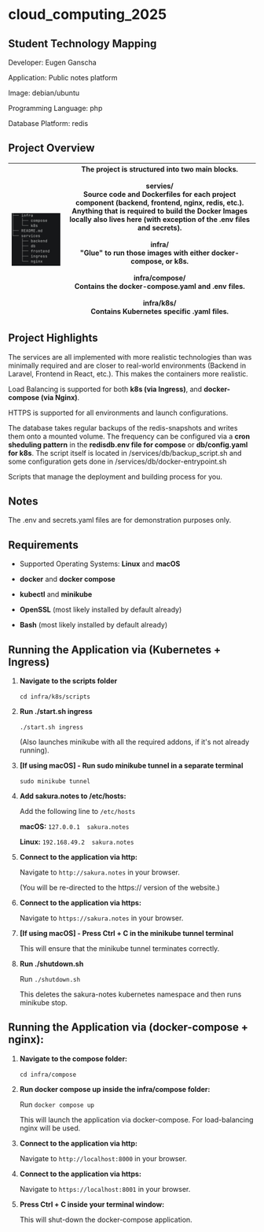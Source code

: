 # cloud_computing_2025

## Student Technology Mapping

Developer: Eugen Ganscha

Application: Public notes platform

Image: debian/ubuntu

Programming Language: php

Database Platform: redis

## Project Overview

| <img src="./readme_imgs/Project-Structure-Tree.png" width="500"> | The project is structured into two main blocks.<br><br>servies/<br>Source code and Dockerfiles for each project component (backend, frontend, nginx, redis, etc.). Anything that is required to build the Docker Images locally also lives here (with exception of the .env files and secrets).<br><br>infra/<br>"Glue" to run those images with either docker-compose, or k8s.<br><br>infra/compose/<br>Contains the docker-compose.yaml and .env files.<br><br>infra/k8s/<br>Contains Kubernetes specific .yaml files.|
|---|---|

## Project Highlights

The services are all implemented with more realistic technologies than was minimally required and are closer to real-world environments (Backend in Laravel, Frontend in React, etc.). This makes the containers more realistic.

Load Balancing is supported for both **k8s (via Ingress)**, and **docker-compose (via Nginx)**.

HTTPS is supported for all environments and launch configurations.

The database takes regular backups of the redis-snapshots and writes them onto a mounted volume. The frequency can be configured via a **cron sheduling pattern** in the **redisdb.env file for compose** or **db/config.yaml for k8s**. The script itself is located in /services/db/backup_script.sh and some configuration gets done in /services/db/docker-entrypoint.sh

Scripts that manage the deployment and building process for you.

## Notes

The .env and secrets.yaml files are for demonstration purposes only.

## Requirements

- Supported Operating Systems: **Linux** and **macOS**

- **docker** and **docker compose**

- **kubectl** and **minikube**

- **OpenSSL** (most likely installed by default already)

- **Bash** (most likely installed by default already)


## Running the Application via (Kubernetes + Ingress)

1. **Navigate to the scripts folder**

   ```cd infra/k8s/scripts```

2. **Run ./start.sh ingress**

   ```./start.sh ingress```

   (Also launches minikube with all the required addons, if it's not already running).

3. **[If using macOS] - Run sudo minikube tunnel in a separate terminal**

    ```sudo minikube tunnel```

4. **Add sakura.notes to /etc/hosts:**
    
    Add the following line to `/etc/hosts`
    
    **macOS:** `127.0.0.1  sakura.notes`

    **Linux:** `192.168.49.2  sakura.notes`

5. **Connect to the application via http:**

    Navigate to `http://sakura.notes` in your browser.
    
    (You will be re-directed to the https:// version of the website.)

6. **Connect to the application via https:**

    Navigate to `https://sakura.notes` in your browser.

7. **[If using macOS] - Press Ctrl + C in the minikube tunnel terminal**
    
    This will ensure that the minikube tunnel terminates correctly.

8. **Run ./shutdown.sh**

    Run `./shutdown.sh`
    
    This deletes the sakura-notes kubernetes namespace and then runs minikube stop.


## Running the Application via (docker-compose + nginx):

1. **Navigate to the compose folder:**

   `cd infra/compose`

2. **Run docker compose up inside the infra/compose folder:**

    Run `docker compose up`

    This will launch the application via docker-compose. For load-balancing nginx will be used.

3. **Connect to the application via http:**

    Navigate to `http://localhost:8000` in your browser.

4. **Connect to the application via https:**

    Navigate to `https://localhost:8001` in your browser.

5. **Press Ctrl + C inside your terminal window:**

    This will shut-down the docker-compose application.